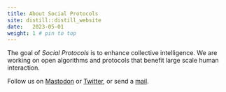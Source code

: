 ```yaml
---
title: About Social Protocols
site: distill::distill_website
date:   2023-05-01
weight: 1 # pin to top
---
```



The goal of *Social Protocols* is to enhance collective intelligence. We are working on open algorithms and protocols that benefit large scale human interaction.

Follow us on <a rel="me" href="https://mas.to/@SocialProtocols">Mastodon</a> or <a href="https://twitter.com/socialprotocols">Twitter</a>, or send a <a href="mailto:mail@social-protocols.org">mail<a>.
